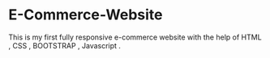 # E-Commerce-Website
This is my first fully responsive e-commerce website with the help of HTML , CSS , BOOTSTRAP , Javascript .
